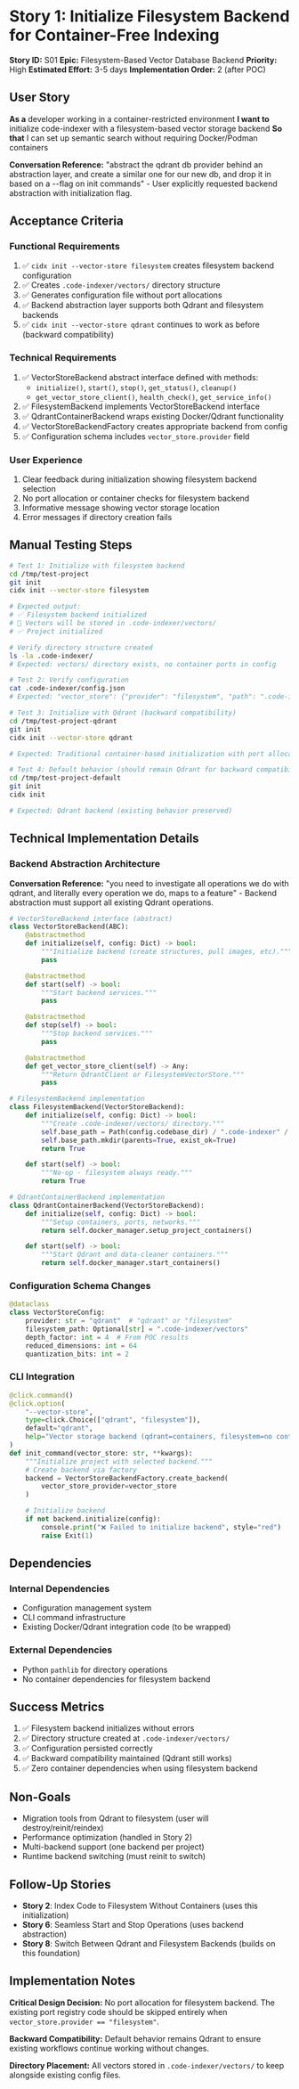 # Story 1: Initialize Filesystem Backend for Container-Free Indexing

**Story ID:** S01
**Epic:** Filesystem-Based Vector Database Backend
**Priority:** High
**Estimated Effort:** 3-5 days
**Implementation Order:** 2 (after POC)

## User Story

**As a** developer working in a container-restricted environment
**I want to** initialize code-indexer with a filesystem-based vector storage backend
**So that** I can set up semantic search without requiring Docker/Podman containers

**Conversation Reference:** "abstract the qdrant db provider behind an abstraction layer, and create a similar one for our new db, and drop it in based on a --flag on init commands" - User explicitly requested backend abstraction with initialization flag.

## Acceptance Criteria

### Functional Requirements
1. ✅ `cidx init --vector-store filesystem` creates filesystem backend configuration
2. ✅ Creates `.code-indexer/vectors/` directory structure
3. ✅ Generates configuration file without port allocations
4. ✅ Backend abstraction layer supports both Qdrant and filesystem backends
5. ✅ `cidx init --vector-store qdrant` continues to work as before (backward compatibility)

### Technical Requirements
1. ✅ VectorStoreBackend abstract interface defined with methods:
   - `initialize()`, `start()`, `stop()`, `get_status()`, `cleanup()`
   - `get_vector_store_client()`, `health_check()`, `get_service_info()`
2. ✅ FilesystemBackend implements VectorStoreBackend interface
3. ✅ QdrantContainerBackend wraps existing Docker/Qdrant functionality
4. ✅ VectorStoreBackendFactory creates appropriate backend from config
5. ✅ Configuration schema includes `vector_store.provider` field

### User Experience
1. Clear feedback during initialization showing filesystem backend selection
2. No port allocation or container checks for filesystem backend
3. Informative message showing vector storage location
4. Error messages if directory creation fails

## Manual Testing Steps

```bash
# Test 1: Initialize with filesystem backend
cd /tmp/test-project
git init
cidx init --vector-store filesystem

# Expected output:
# ✅ Filesystem backend initialized
# 📁 Vectors will be stored in .code-indexer/vectors/
# ✅ Project initialized

# Verify directory structure created
ls -la .code-indexer/
# Expected: vectors/ directory exists, no container ports in config

# Test 2: Verify configuration
cat .code-indexer/config.json
# Expected: "vector_store": {"provider": "filesystem", "path": ".code-indexer/vectors"}

# Test 3: Initialize with Qdrant (backward compatibility)
cd /tmp/test-project-qdrant
git init
cidx init --vector-store qdrant

# Expected: Traditional container-based initialization with port allocation

# Test 4: Default behavior (should remain Qdrant for backward compatibility)
cd /tmp/test-project-default
git init
cidx init

# Expected: Qdrant backend (existing behavior preserved)
```

## Technical Implementation Details

### Backend Abstraction Architecture

**Conversation Reference:** "you need to investigate all operations we do with qdrant, and literally every operation we do, maps to a feature" - Backend abstraction must support all existing Qdrant operations.

```python
# VectorStoreBackend interface (abstract)
class VectorStoreBackend(ABC):
    @abstractmethod
    def initialize(self, config: Dict) -> bool:
        """Initialize backend (create structures, pull images, etc)."""
        pass

    @abstractmethod
    def start(self) -> bool:
        """Start backend services."""
        pass

    @abstractmethod
    def stop(self) -> bool:
        """Stop backend services."""
        pass

    @abstractmethod
    def get_vector_store_client(self) -> Any:
        """Return QdrantClient or FilesystemVectorStore."""
        pass

# FilesystemBackend implementation
class FilesystemBackend(VectorStoreBackend):
    def initialize(self, config: Dict) -> bool:
        """Create .code-indexer/vectors/ directory."""
        self.base_path = Path(config.codebase_dir) / ".code-indexer" / "vectors"
        self.base_path.mkdir(parents=True, exist_ok=True)
        return True

    def start(self) -> bool:
        """No-op - filesystem always ready."""
        return True

# QdrantContainerBackend implementation
class QdrantContainerBackend(VectorStoreBackend):
    def initialize(self, config: Dict) -> bool:
        """Setup containers, ports, networks."""
        return self.docker_manager.setup_project_containers()

    def start(self) -> bool:
        """Start Qdrant and data-cleaner containers."""
        return self.docker_manager.start_containers()
```

### Configuration Schema Changes

```python
@dataclass
class VectorStoreConfig:
    provider: str = "qdrant"  # "qdrant" or "filesystem"
    filesystem_path: Optional[str] = ".code-indexer/vectors"
    depth_factor: int = 4  # From POC results
    reduced_dimensions: int = 64
    quantization_bits: int = 2
```

### CLI Integration

```python
@click.command()
@click.option(
    "--vector-store",
    type=click.Choice(["qdrant", "filesystem"]),
    default="qdrant",
    help="Vector storage backend (qdrant=containers, filesystem=no containers)"
)
def init_command(vector_store: str, **kwargs):
    """Initialize project with selected backend."""
    # Create backend via factory
    backend = VectorStoreBackendFactory.create_backend(
        vector_store_provider=vector_store
    )

    # Initialize backend
    if not backend.initialize(config):
        console.print("❌ Failed to initialize backend", style="red")
        raise Exit(1)
```

## Dependencies

### Internal Dependencies
- Configuration management system
- CLI command infrastructure
- Existing Docker/Qdrant integration code (to be wrapped)

### External Dependencies
- Python `pathlib` for directory operations
- No container dependencies for filesystem backend

## Success Metrics

1. ✅ Filesystem backend initializes without errors
2. ✅ Directory structure created at `.code-indexer/vectors/`
3. ✅ Configuration persisted correctly
4. ✅ Backward compatibility maintained (Qdrant still works)
5. ✅ Zero container dependencies when using filesystem backend

## Non-Goals

- Migration tools from Qdrant to filesystem (user will destroy/reinit/reindex)
- Performance optimization (handled in Story 2)
- Multi-backend support (one backend per project)
- Runtime backend switching (must reinit to switch)

## Follow-Up Stories

- **Story 2**: Index Code to Filesystem Without Containers (uses this initialization)
- **Story 6**: Seamless Start and Stop Operations (uses backend abstraction)
- **Story 8**: Switch Between Qdrant and Filesystem Backends (builds on this foundation)

## Implementation Notes

**Critical Design Decision:** No port allocation for filesystem backend. The existing port registry code should be skipped entirely when `vector_store.provider == "filesystem"`.

**Backward Compatibility:** Default behavior remains Qdrant to ensure existing workflows continue working without changes.

**Directory Placement:** All vectors stored in `.code-indexer/vectors/` to keep alongside existing config files.
